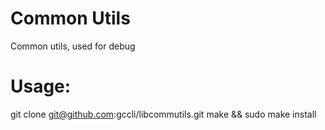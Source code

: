 # Common Utils
Common utils, used for debug

# Usage:
git clone git@github.com:gccli/libcommutils.git
make && sudo make install

